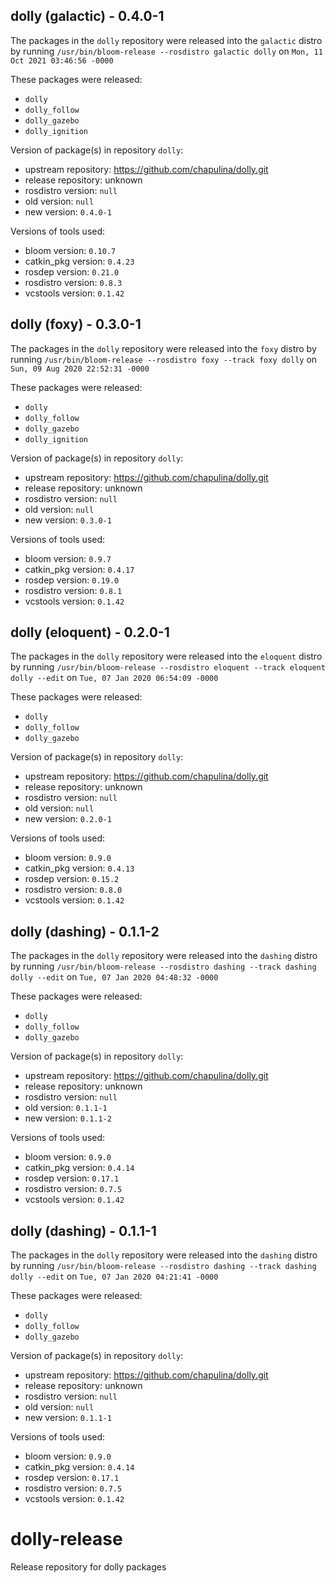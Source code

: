 ## dolly (galactic) - 0.4.0-1

The packages in the `dolly` repository were released into the `galactic` distro by running `/usr/bin/bloom-release --rosdistro galactic dolly` on `Mon, 11 Oct 2021 03:46:56 -0000`

These packages were released:
- `dolly`
- `dolly_follow`
- `dolly_gazebo`
- `dolly_ignition`

Version of package(s) in repository `dolly`:

- upstream repository: https://github.com/chapulina/dolly.git
- release repository: unknown
- rosdistro version: `null`
- old version: `null`
- new version: `0.4.0-1`

Versions of tools used:

- bloom version: `0.10.7`
- catkin_pkg version: `0.4.23`
- rosdep version: `0.21.0`
- rosdistro version: `0.8.3`
- vcstools version: `0.1.42`


## dolly (foxy) - 0.3.0-1

The packages in the `dolly` repository were released into the `foxy` distro by running `/usr/bin/bloom-release --rosdistro foxy --track foxy dolly` on `Sun, 09 Aug 2020 22:52:31 -0000`

These packages were released:
- `dolly`
- `dolly_follow`
- `dolly_gazebo`
- `dolly_ignition`

Version of package(s) in repository `dolly`:

- upstream repository: https://github.com/chapulina/dolly.git
- release repository: unknown
- rosdistro version: `null`
- old version: `null`
- new version: `0.3.0-1`

Versions of tools used:

- bloom version: `0.9.7`
- catkin_pkg version: `0.4.17`
- rosdep version: `0.19.0`
- rosdistro version: `0.8.1`
- vcstools version: `0.1.42`


## dolly (eloquent) - 0.2.0-1

The packages in the `dolly` repository were released into the `eloquent` distro by running `/usr/bin/bloom-release --rosdistro eloquent --track eloquent dolly --edit` on `Tue, 07 Jan 2020 06:54:09 -0000`

These packages were released:
- `dolly`
- `dolly_follow`
- `dolly_gazebo`

Version of package(s) in repository `dolly`:

- upstream repository: https://github.com/chapulina/dolly.git
- release repository: unknown
- rosdistro version: `null`
- old version: `null`
- new version: `0.2.0-1`

Versions of tools used:

- bloom version: `0.9.0`
- catkin_pkg version: `0.4.13`
- rosdep version: `0.15.2`
- rosdistro version: `0.8.0`
- vcstools version: `0.1.42`


## dolly (dashing) - 0.1.1-2

The packages in the `dolly` repository were released into the `dashing` distro by running `/usr/bin/bloom-release --rosdistro dashing --track dashing dolly --edit` on `Tue, 07 Jan 2020 04:48:32 -0000`

These packages were released:
- `dolly`
- `dolly_follow`
- `dolly_gazebo`

Version of package(s) in repository `dolly`:

- upstream repository: https://github.com/chapulina/dolly.git
- release repository: unknown
- rosdistro version: `null`
- old version: `0.1.1-1`
- new version: `0.1.1-2`

Versions of tools used:

- bloom version: `0.9.0`
- catkin_pkg version: `0.4.14`
- rosdep version: `0.17.1`
- rosdistro version: `0.7.5`
- vcstools version: `0.1.42`


## dolly (dashing) - 0.1.1-1

The packages in the `dolly` repository were released into the `dashing` distro by running `/usr/bin/bloom-release --rosdistro dashing --track dashing dolly --edit` on `Tue, 07 Jan 2020 04:21:41 -0000`

These packages were released:
- `dolly`
- `dolly_follow`
- `dolly_gazebo`

Version of package(s) in repository `dolly`:

- upstream repository: https://github.com/chapulina/dolly.git
- release repository: unknown
- rosdistro version: `null`
- old version: `null`
- new version: `0.1.1-1`

Versions of tools used:

- bloom version: `0.9.0`
- catkin_pkg version: `0.4.14`
- rosdep version: `0.17.1`
- rosdistro version: `0.7.5`
- vcstools version: `0.1.42`


# dolly-release
Release repository for dolly packages
